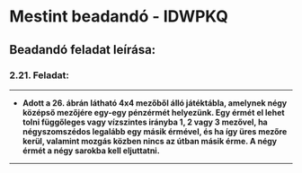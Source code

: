 # Mestint beadandó - IDWPKQ

## Beadandó feladat leírása:

### 2.21. Feladat:
------
* **Adott a 26. ábrán látható 4x4 mezőből álló játéktábla, amelynek négy középső mezőjére egy-egy pénzérmét helyezünk.
Egy érmét el lehet tolni függőleges vagy vízszintes irányba 1, 2 vagy 3 mezővel, ha négyszomszédos legalább egy másik érmével,
és ha így üres mezőre kerül, valamint mozgás közben nincs az útban másik érme. A négy érmét a négy sarokba kell eljuttatni.**
------
